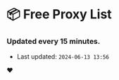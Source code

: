 # :package: Free Proxy List
### Updated every 15 minutes.

- Last updated: `2024-06-13 13:56`

:heart:
